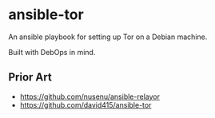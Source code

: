 # ansible-tor

An ansible playbook for setting up Tor on a Debian machine.

Built with DebOps in mind.

## Prior Art

 - https://github.com/nusenu/ansible-relayor
 - https://github.com/david415/ansible-tor
